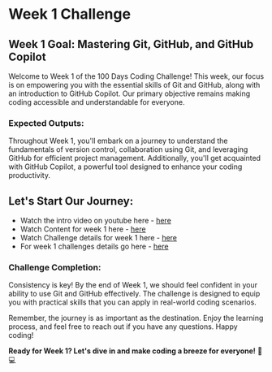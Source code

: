 # Week 1 Challenge

## Week 1 Goal: Mastering Git, GitHub, and GitHub Copilot

Welcome to Week 1 of the 100 Days Coding Challenge! This week, our focus is on empowering you with the essential skills of Git and GitHub, along with an introduction to GitHub Copilot. Our primary objective remains making coding accessible and understandable for everyone.

### Expected Outputs:

Throughout Week 1, you'll embark on a journey to understand the fundamentals of version control, collaboration using Git, and leveraging GitHub for efficient project management. Additionally, you'll get acquainted with GitHub Copilot, a powerful tool designed to enhance your coding productivity.

## Let's Start Our Journey:

- Watch the intro video on youtube here - [here](https://youtu.be/6Cvz9qz6WNU?si=-ZWtOrZ_OiVXQt-d)
- Watch Content for week 1 here - [here](https://www.youtube.com/watch?v=QyznE_qFpBI&t=550s)
- Watch Challenge details for week 1 here - [here](https://www.youtube.com/watch?v=QUccY-DQoYc&t=4s)
- For week 1 challenges details go here - [here](https://github.com/adithyasai/100daysofcodingchallenge/tree/main/Week1)

### Challenge Completion:

Consistency is key! By the end of Week 1, we should feel confident in your ability to use Git and GitHub effectively. The challenge is designed to equip you with practical skills that you can apply in real-world coding scenarios.

Remember, the journey is as important as the destination. Enjoy the learning process, and feel free to reach out if you have any questions. Happy coding!

**Ready for Week 1? Let's dive in and make coding a breeze for everyone!** 🚀💻
